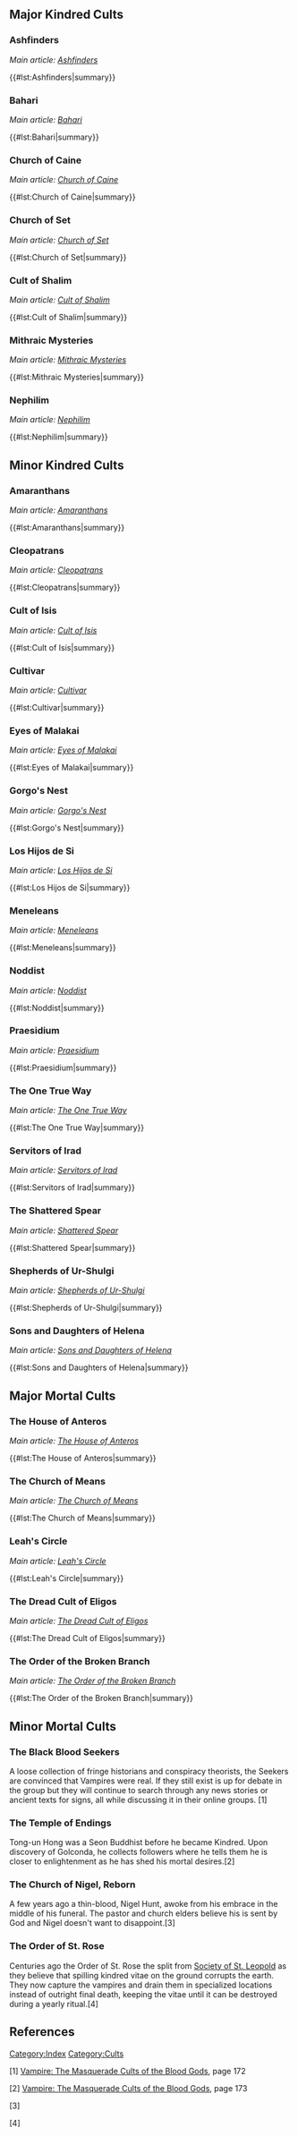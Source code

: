 ## Major Kindred Cults

### Ashfinders

  
*Main article:
[Ashfinders](./ashfinders.md)*

{{#lst:Ashfinders|summary}}

### Bahari

  
*Main article:
[Bahari](./bahari.md)*

{{#lst:Bahari|summary}}

### Church of Caine

  
*Main article: [Church of Caine](./church_caine.md)*

{{#lst:Church of Caine|summary}}

### Church of Set

  
*Main article:
[Church of Set](./church_set.md)*

{{#lst:Church of Set|summary}}

### Cult of Shalim

  
*Main article:
<a href="Cult_of_Shalim" class="wikilink" title="Cult of Shalim">Cult of
Shalim</a>*

{{#lst:Cult of Shalim|summary}}

### Mithraic Mysteries

  
*Main article: [Mithraic Mysteries](./mithraic_mysteries.md)*

{{#lst:Mithraic Mysteries|summary}}

### Nephilim

  
*Main article:
[Nephilim](./nephilim.md)*

{{#lst:Nephilim|summary}}

## Minor Kindred Cults

### Amaranthans

  
*Main article: <a href="Amaranthans" class="wikilink"
title="Amaranthans">Amaranthans</a>*

{{#lst:Amaranthans|summary}}

### Cleopatrans

  
*Main article: <a href="Cleopatrans" class="wikilink"
title="Cleopatrans">Cleopatrans</a>*

{{#lst:Cleopatrans|summary}}

### Cult of Isis

  
*Main article:
<a href="Cult_of_Isis" class="wikilink" title="Cult of Isis">Cult of
Isis</a>*

{{#lst:Cult of Isis|summary}}

### Cultivar

  
*Main article:
<a href="Cultivar" class="wikilink" title="Cultivar">Cultivar</a>*

{{#lst:Cultivar|summary}}

### Eyes of Malakai

  
*Main article:
<a href="Eyes_of_Malakai" class="wikilink" title="Eyes of Malakai">Eyes
of Malakai</a>*

{{#lst:Eyes of Malakai|summary}}

### Gorgo's Nest

  
*Main article: <a href="Gorgo&#39;s_Nest" class="wikilink"
title="Gorgo&#39;s Nest">Gorgo's Nest</a>*

{{#lst:Gorgo's Nest|summary}}

### Los Hijos de Si

  
*Main article:
<a href="Los_Hijos_de_Si" class="wikilink" title="Los Hijos de Si">Los
Hijos de Si</a>*

{{#lst:Los Hijos de Si|summary}}

### Meneleans

  
*Main article:
<a href="Meneleans" class="wikilink" title="Meneleans">Meneleans</a>*

{{#lst:Meneleans|summary}}

### Noddist

  
*Main article:
<a href="Noddist" class="wikilink" title="Noddist">Noddist</a>*

{{#lst:Noddist|summary}}

### Praesidium

  
*Main article:
<a href="Praesidium" class="wikilink" title="Praesidium">Praesidium</a>*

{{#lst:Praesidium|summary}}

### The One True Way

  
*Main article:
<a href="The_One_True_Way" class="wikilink" title="The One True Way">The
One True Way</a>*

{{#lst:The One True Way|summary}}

### Servitors of Irad

  
*Main article: <a href="Servitors_of_Irad" class="wikilink"
title="Servitors of Irad">Servitors of Irad</a>*

{{#lst:Servitors of Irad|summary}}

### The Shattered Spear

  
*Main article: <a href="Shattered_Spear" class="wikilink"
title="Shattered Spear">Shattered Spear</a>*

{{#lst:Shattered Spear|summary}}

### Shepherds of Ur-Shulgi

  
*Main article: <a href="Shepherds_of_Ur-Shulgi" class="wikilink"
title="Shepherds of Ur-Shulgi">Shepherds of Ur-Shulgi</a>*

{{#lst:Shepherds of Ur-Shulgi|summary}}

### Sons and Daughters of Helena

  
*Main article: <a href="Sons_and_Daughters_of_Helena" class="wikilink"
title="Sons and Daughters of Helena">Sons and Daughters of Helena</a>*

{{#lst:Sons and Daughters of Helena|summary}}

## Major Mortal Cults

### The House of Anteros

  
*Main article: <a href="The_House_of_Anteros" class="wikilink"
title="The House of Anteros">The House of Anteros</a>*

{{#lst:The House of Anteros|summary}}

### The Church of Means

  
*Main article: <a href="The_Church_of_Means" class="wikilink"
title="The Church of Means">The Church of Means</a>*

{{#lst:The Church of Means|summary}}

### Leah's Circle

  
*Main article: <a href="Leah&#39;s_Circle" class="wikilink"
title="Leah&#39;s Circle">Leah's Circle</a>*

{{#lst:Leah's Circle|summary}}

### The Dread Cult of Eligos

  
*Main article: <a href="The_Dread_Cult_of_Eligos" class="wikilink"
title="The Dread Cult of Eligos">The Dread Cult of Eligos</a>*

{{#lst:The Dread Cult of Eligos|summary}}

### The Order of the Broken Branch

  
*Main article: <a href="The_Order_of_the_Broken_Branch" class="wikilink"
title="The Order of the Broken Branch">The Order of the Broken
Branch</a>*

{{#lst:The Order of the Broken Branch|summary}}

## Minor Mortal Cults

### The Black Blood Seekers

A loose collection of fringe historians and conspiracy theorists, the
Seekers are convinced that Vampires were real. If they still exist is up
for debate in the group but they will continue to search through any
news stories or ancient texts for signs, all while discussing it in
their online groups. [1]

### The Temple of Endings

Tong-un Hong was a Seon Buddhist before he became Kindred. Upon
discovery of Golconda, he collects followers where he tells them he is
closer to enlightenment as he has shed his mortal desires.[2]

### The Church of Nigel, Reborn

A few years ago a thin-blood, Nigel Hunt, awoke from his embrace in the
middle of his funeral. The pastor and church elders believe his is sent
by God and Nigel doesn't want to disappoint.[3]

### The Order of St. Rose

Centuries ago the Order of St. Rose the split from
[Society of St. Leopold](./second_inquisition.md#the-vatican) as they
believe that spilling kindred vitae on the ground corrupts the earth.
They now capture the vampires and drain them in specialized locations
instead of outright final death, keeping the vitae until it can be
destroyed during a yearly ritual.[4]

## References

<a href="Category:Index" class="wikilink"
title="Category:Index">Category:Index</a>
<a href="Category:Cults" class="wikilink"
title="Category:Cults">Category:Cults</a>

[1] <a href="Vampire:_The_Masquerade_Cults_of_the_Blood_Gods"
class="wikilink"
title="Vampire: The Masquerade Cults of the Blood Gods">Vampire: The
Masquerade Cults of the Blood Gods</a>, page 172

[2] <a href="Vampire:_The_Masquerade_Cults_of_the_Blood_Gods"
class="wikilink"
title="Vampire: The Masquerade Cults of the Blood Gods">Vampire: The
Masquerade Cults of the Blood Gods</a>, page 173

[3]

[4]
